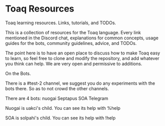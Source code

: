 # Toaq Resources

Toaq learning resources. Links, tutorials, and TODOs.

This is a collection of resources for the Toaq language. Every link mentioned in
the Discord chat, explanations for common concepts, usage guides for the bots,
community guidelines, advice, and TODOs.

The point here is to have an open place to discuss how to make Toaq easy to
learn, so feel free to clone and modify the repository, and add whatever you
think can help. We are very open and permissive to additions.

On the Bots.

There is a #test-2 channel, we suggest you do any experiments with the
bots there. So as to not crowd the other channels.

There are 4 bots:
    nuogai
    Septapus
    SOA
    Telegram

Nuogai is uakci's child.
You can see its help with %help

SOA is solpahi's child.
You can see its help with !help


